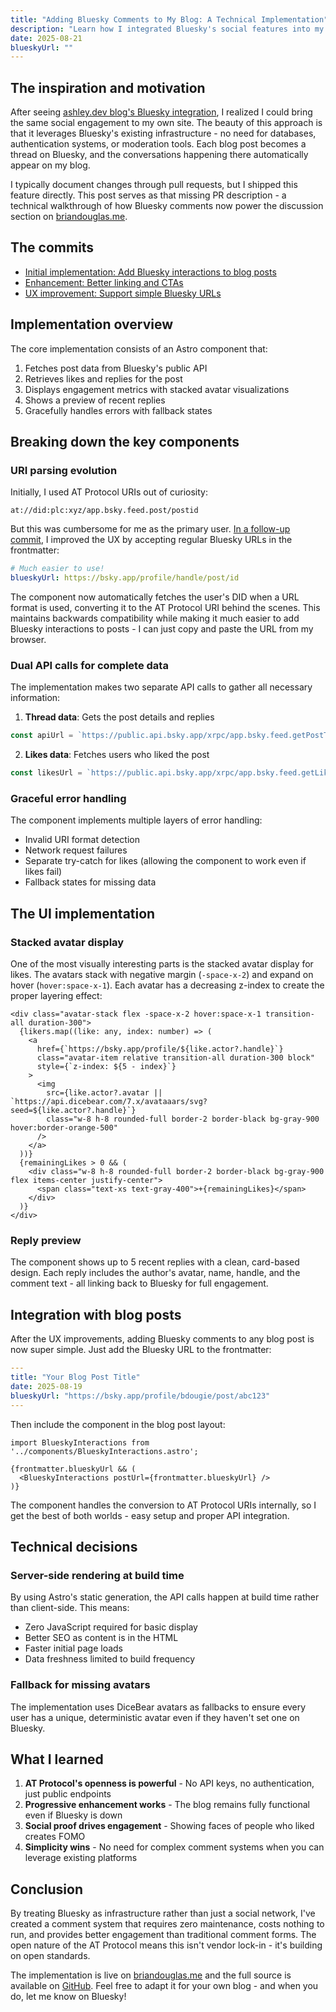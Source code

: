```yaml
---
title: "Adding Bluesky Comments to My Blog: A Technical Implementation"
description: "Learn how I integrated Bluesky's social features into my blog, creating a zero-maintenance comment system using the AT Protocol's open APIs. This technical walkthrough covers the implementation details, UI design decisions, and lessons learned from building social engagement without databases or authentication."
date: 2025-08-21
blueskyUrl: ""
---
```


## The inspiration and motivation

After seeing [ashley.dev blog's Bluesky integration](https://ashley.dev/posts/the-quiet-season/), I realized I could bring the same social engagement to my own site. The beauty of this approach is that it leverages Bluesky's existing infrastructure - no need for databases, authentication systems, or moderation tools. Each blog post becomes a thread on Bluesky, and the conversations happening there automatically appear on my blog.

I typically document changes through pull requests, but I shipped this feature directly. This post serves as that missing PR description - a technical walkthrough of how Bluesky comments now power the discussion section on [briandouglas.me](https://briandouglas.me).

## The commits

- [Initial implementation: Add Bluesky interactions to blog posts](https://github.com/bdougie/briandouglas.me/commit/ea9adcbf8cb161bcf96ea4f65206632c72bc4dc3)
- [Enhancement: Better linking and CTAs](https://github.com/bdougie/briandouglas.me/commit/cd8bd01017e63faf1b80ac134ff40a654756f6d9)
- [UX improvement: Support simple Bluesky URLs](https://github.com/bdougie/briandouglas.me/commit/f14d80164f472756f2e5d99bc38098538aa12990)

## Implementation overview

The core implementation consists of an Astro component that:
1. Fetches post data from Bluesky's public API
2. Retrieves likes and replies for the post
3. Displays engagement metrics with stacked avatar visualizations
4. Shows a preview of recent replies
5. Gracefully handles errors with fallback states

## Breaking down the key components

### URI parsing evolution

Initially, I used AT Protocol URIs out of curiosity:
```
at://did:plc:xyz/app.bsky.feed.post/postid
```

But this was cumbersome for me as the primary user. [In a follow-up commit](https://github.com/bdougie/briandouglas.me/commit/f14d80164f472756f2e5d99bc38098538aa12990), I improved the UX by accepting regular Bluesky URLs in the frontmatter:

```yaml
# Much easier to use!
blueskyUrl: https://bsky.app/profile/handle/post/id
```

The component now automatically fetches the user's DID when a URL format is used, converting it to the AT Protocol URI behind the scenes. This maintains backwards compatibility while making it much easier to add Bluesky interactions to posts - I can just copy and paste the URL from my browser.

### Dual API calls for complete data

The implementation makes two separate API calls to gather all necessary information:

1. **Thread data**: Gets the post details and replies
```javascript
const apiUrl = `https://public.api.bsky.app/xrpc/app.bsky.feed.getPostThread?uri=${encodeURIComponent(postUri)}&depth=1`;
```

2. **Likes data**: Fetches users who liked the post
```javascript
const likesUrl = `https://public.api.bsky.app/xrpc/app.bsky.feed.getLikes?uri=${encodeURIComponent(postUri)}&limit=10`;
```

### Graceful error handling

The component implements multiple layers of error handling:
- Invalid URI format detection
- Network request failures
- Separate try-catch for likes (allowing the component to work even if likes fail)
- Fallback states for missing data

## The UI implementation

### Stacked avatar display

One of the most visually interesting parts is the stacked avatar display for likes. The avatars stack with negative margin (`-space-x-2`) and expand on hover (`hover:space-x-1`). Each avatar has a decreasing z-index to create the proper layering effect:

```astro
<div class="avatar-stack flex -space-x-2 hover:space-x-1 transition-all duration-300">
  {likers.map((like: any, index: number) => (
    <a
      href={`https://bsky.app/profile/${like.actor?.handle}`}
      class="avatar-item relative transition-all duration-300 block"
      style={`z-index: ${5 - index}`}
    >
      <img
        src={like.actor?.avatar || `https://api.dicebear.com/7.x/avataaars/svg?seed=${like.actor?.handle}`}
        class="w-8 h-8 rounded-full border-2 border-black bg-gray-900 hover:border-orange-500"
      />
    </a>
  ))}
  {remainingLikes > 0 && (
    <div class="w-8 h-8 rounded-full border-2 border-black bg-gray-900 flex items-center justify-center">
      <span class="text-xs text-gray-400">+{remainingLikes}</span>
    </div>
  )}
</div>
```

### Reply preview

The component shows up to 5 recent replies with a clean, card-based design. Each reply includes the author's avatar, name, handle, and the comment text - all linking back to Bluesky for full engagement.

## Integration with blog posts

After the UX improvements, adding Bluesky comments to any blog post is now super simple. Just add the Bluesky URL to the frontmatter:

```yaml
---
title: "Your Blog Post Title"
date: 2025-08-19
blueskyUrl: "https://bsky.app/profile/bdougie/post/abc123"
---
```

Then include the component in the blog post layout:

```astro
import BlueskyInteractions from '../components/BlueskyInteractions.astro';

{frontmatter.blueskyUrl && (
  <BlueskyInteractions postUrl={frontmatter.blueskyUrl} />
)}
```

The component handles the conversion to AT Protocol URIs internally, so I get the best of both worlds - easy setup and proper API integration.

## Technical decisions

### Server-side rendering at build time

By using Astro's static generation, the API calls happen at build time rather than client-side. This means:
- Zero JavaScript required for basic display
- Better SEO as content is in the HTML
- Faster initial page loads
- Data freshness limited to build frequency

### Fallback for missing avatars

The implementation uses DiceBear avatars as fallbacks to ensure every user has a unique, deterministic avatar even if they haven't set one on Bluesky.

## What I learned

1. **AT Protocol's openness is powerful** - No API keys, no authentication, just public endpoints
2. **Progressive enhancement works** - The blog remains fully functional even if Bluesky is down
3. **Social proof drives engagement** - Showing faces of people who liked creates FOMO
4. **Simplicity wins** - No need for complex comment systems when you can leverage existing platforms

## Conclusion

By treating Bluesky as infrastructure rather than just a social network, I've created a comment system that requires zero maintenance, costs nothing to run, and provides better engagement than traditional comment forms. The open nature of the AT Protocol means this isn't vendor lock-in - it's building on open standards.

The implementation is live on [briandouglas.me](https://briandouglas.me) and the full source is available on [GitHub](https://github.com/bdougie/briandouglas.me). Feel free to adapt it for your own blog - and when you do, let me know on Bluesky!